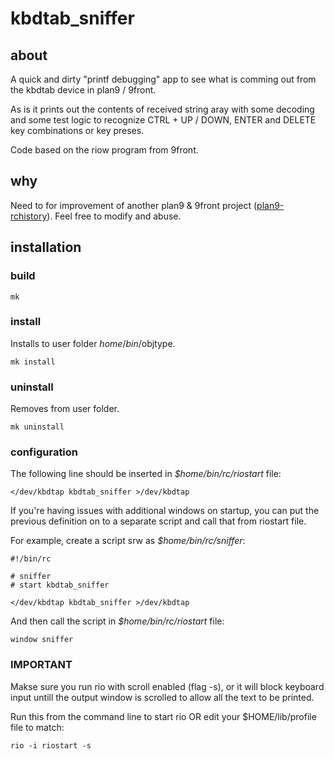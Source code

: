 # kbdtab_sniffer

## about

A quick and dirty "printf debugging" app to see what is comming out from the kbdtab device in plan9 / 9front.

As is it prints out the contents of received string aray with some decoding and some test logic to recognize CTRL + UP / DOWN, ENTER and DELETE key combinations or key preses.

Code based on the riow program from 9front.

## why

Need to for improvement of another plan9 & 9front project ([plan9-rchistory](https://github.com/Nailim/plan9-rchistory)). Feel free to modify and abuse.

## installation

### build

`mk`

### install

Installs to user folder $home/bin/$objtype.

`mk install`

### uninstall

Removes from user folder.

`mk uninstall`

### configuration

The following line should be inserted in *$home/bin/rc/riostart* file:

`</dev/kbdtap kbdtab_sniffer >/dev/kbdtap`

If you're having issues with additional windows on startup, you can put the previous definition on to a separate script and call that from riostart file.

For example, create a script srw as *$home/bin/rc/sniffer*:

```
#!/bin/rc

# sniffer
# start kbdtab_sniffer

</dev/kbdtap kbdtab_sniffer >/dev/kbdtap
```

And then call the script in *$home/bin/rc/riostart* file:

`window sniffer`

### IMPORTANT

Makse sure you run rio with scroll enabled (flag -s), or it will block keyboard input untill the output window is scrolled to allow all the text to be printed.

Run this from the command line to start rio OR edit your $HOME/lib/profile file to match:

`rio -i riostart -s`

